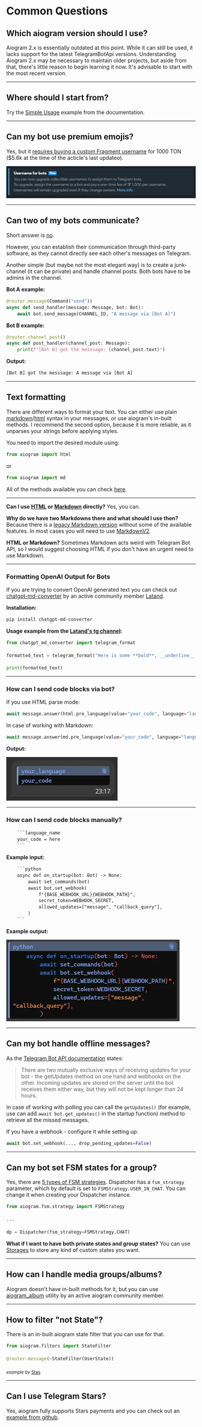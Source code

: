 # Common Questions

## Which aiogram version should I use?

Aiogram 2.x is essentially outdated at this point. While it can still be used, it lacks support for the latest TelegramBotApi versions. Understanding Aiogram 2.x may be necessary to maintain older projects, but aside from that, there's little reason to begin learning it now. It's advisable to start with the most recent version.

---

## Where should I start from?

Try the [Simple Usage](https://docs.aiogram.dev/en/latest/#simple-usage) example from the documentation.

---

## Can my bot use premium emojis?

Yes, but it [requires buying a custom Fragment username](https://fragment.com/my/assets) for 1000 TON ($5.6k at the time of the acticle's last updateo).

![fragment](images/fragment.webp)

---

## Can two of my bots communicate?

Short answer is [no](https://core.telegram.org/bots/faq#why-doesn-39t-my-bot-see-messages-from-other-bots).

However, you can establish their communication through third-party software, as they cannot directly see each other's messages on Telegram.

Another simple (but maybe not the most elegant way) is to create a junk-channel (it can be private) and handle channel posts. Both bots have to be admins in the channel.

**Bot A example:**

```python
@router.message(Command("send"))
async def send_handler(message: Message, bot: Bot):
    await bot.send_message(CHANNEL_ID, "A message via [Bot A]")
```

**Bot B example:**

```python
@router.channel_post()
async def post_handler(channel_post: Message):
    print(f"[Bot B] got the messsage: {channel_post.text}")
```

**Output:**

```txt
[Bot B] got the messsage: A message via [Bot A]
```

---

## Text formatting

There are different ways to format your text. You can either use plain [markdown](https://core.telegram.org/bots/api#markdownv2-style)/[html](https://core.telegram.org/bots/api#html-style) syntax in your messages, or use aiogram's in-built methods. I recommend the second option, because it is more reliable, as it unparses your strings before applying styles.

You need to import the desired module using:

```python
from aiogram import html
```

or

```python
from aiogram import md
```

All of the methods available you can check [here](https://github.com/aiogram/aiogram/blob/acf52f468cae79b3511c2939cf39a801fa47f9f3/aiogram/utils/text_decorations.py#L127-L173).

---

**Can I use [HTML](https://core.telegram.org/bots/api#html-style) or [Markdown](https://core.telegram.org/bots/api#markdownv2-style) directly?** Yes, you can.

**Why do we have two Markdowns there and what should I use then?** Because there is a [legacy Markdown version](https://core.telegram.org/bots/api#markdown-style) without some of the available features. In most cases you will need to use [MarkdownV2](https://core.telegram.org/bots/api#markdownv2-style).

**HTML or Markdown?** Sometimes Markdown acts weird with Telegram Bot API, so I would suggest choosing HTML if you don't have an urgent need to use Markdown.

---

### Formatting OpenAI Output for Bots

If you are trying to convert OpenAI generated text you can check out [chatgpt-md-converter](https://pypi.org/project/chatgpt-md-converter/) by an active community member [Latand](https://github.com/Latand).

**Installation:**

```sh
pip install chatgpt-md-converter
```

**Usage example from the [Latand's tg channel](https://t.me/botfatherdev):**

```python
from chatgpt_md_converter import telegram_format

formatted_text = telegram_format("Here is some **bold**, __underline__, and `inline code`.\n```python\nprint('Hello, world!')\n")

print(formatted_text)

```

---

### How can I send code blocks via bot?

If you use HTML parse mode:

```python
await message.answer(html.pre_language(value="your_code", language="language_name"))
```

In case of working with Markdown:

```python
await message.answer(md.pre_language(value="your_code", language="language_name"))
```

**Output:**

![codeblock_output](images/codeblock.webp)

---

### How can I send code blocks manually?

```txt
    ```language_name
    your_code = here
    ```
```

**Example input:**

```txt
    ```python
    async def on_startup(bot: Bot) -> None:
        await set_commands(bot)
        await bot.set_webhook(
            f"{BASE_WEBHOOK_URL}{WEBHOOK_PATH}",
            secret_token=WEBHOOK_SECRET,
            allowed_updates=["message", "callback_query"],
        )
    ```
```

**Example output:**

![codeblock_output](images/codeblock_manual.webp)

---

## Can my bot handle offline messages?

As the [Telegram Bot API documentation](https://core.telegram.org/bots/api#getting-updates) states:

> There are two mutually exclusive ways of receiving updates for your bot - the getUpdates method on one hand and webhooks on the other. Incoming updates are stored on the server until the bot receives them either way, but they will not be kept longer than 24 hours.

In case of working with polling you can call the `getUpdates()` (for example, use can add `await bot.get_updates()` in the startup function) method to retrieve all the missed messages.

If you have a webhook - configure it while setting up:

```python
await bot.set_webhook(..., drop_pending_updates=False)
```

---

## Can my bot set FSM states for a group?

Yes, there are [5 types of FSM strategies](https://github.com/aiogram/aiogram/blob/acf52f468cae79b3511c2939cf39a801fa47f9f3/aiogram/fsm/strategy.py#L5-L10). Dispatcher has a `fsm_strategy` parameter, which by default is set to `FSMStrategy.USER_IN_CHAT`. You can change it when creating your Dispatcher instance.

```python
from aiogram.fsm.strategy import FSMStrategy

...

dp = Dispatcher(fsm_strategy=FSMStrategy.CHAT)
```

**What if I want to have both private states and group states?** You can use [Storages](https://docs.aiogram.dev/en/latest/dispatcher/finite_state_machine/storages.html) to store any kind of custom states you want.

---

## How can I handle media groups/albums?

Aiogram doesn't have in-built methods for it, but you can use [aiogram_album](https://github.com/RootShinobi/aiogram_album) utility by an active aiogram community member.

---

## How to filter "not State"?

There is an in-built aiogram state filter that you can use for that.

```python
from aiogram.filters import StateFilter

@router.message(~StateFilter(UserState))
```

<sub>*example by* [Stas](https://t.me/plutodis)</sub>

---

## Can I use Telegram Stars?

Yes, aiogram fully supports Stars payments and you can check out an [example from github](https://github.com/aiogram/aiogram/blob/dev-3.x/examples/stars_invoice.py).
